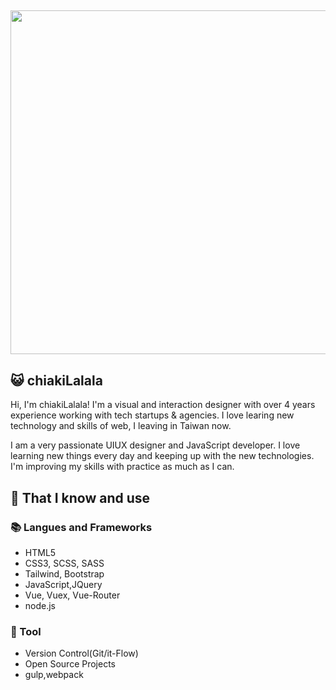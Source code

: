 

## <img width="550px" src="https://i.imgur.com/Aofqttm.png" />
## 😺 chiakiLalala

Hi, I'm chiakiLalala!  I'm a visual and interaction designer with over 4 years experience working with tech startups & agencies.  I love learing new technology and skills of web, I leaving in Taiwan now. 

I am a very passionate UIUX designer and JavaScript developer. I love learning new things every day and keeping up with the new technologies.
I'm improving my skills with practice as much as I can.


## 🧠 That I know and use
### 📚 Langues and Frameworks
- HTML5
- CSS3, SCSS, SASS
- Tailwind,  Bootstrap
- JavaScript,JQuery
- Vue, Vuex, Vue-Router
- node.js


### 🔧 Tool
- Version Control(Git/it-Flow)
- Open Source Projects
- gulp,webpack

<!-- ## 💡 Projects
- [Team of Pokemon](https://ms314006.github.io/team-of-pokemon/dist/)
- [Hangman](https://ms314006.github.io/hangman/dist/)


## 🔗 Get in touch
- Personal site: http://ms314006.github.io/
- Dev.to: https://dev.to/ms314006
- StackOverflow: https://stackoverflow.com/users/10421516/clark
- Medium: https://medium.com/@GQSM -->



<!--
**chiakilalala/chiakilalala** is a ✨ _special_ ✨ repository because its `README.md` (this file) appears on your GitHub profile.

Here are some ideas to get you started:

- 🔭 I’m currently working on ...
- 🌱 I’m currently learning ...
- 👯 I’m looking to collaborate on ...
- 🤔 I’m looking for help with ...
- 💬 Ask me about ...
- 📫 How to reach me: ...
- 😄 Pronouns: ...
- ⚡ Fun fact: ...
-->
